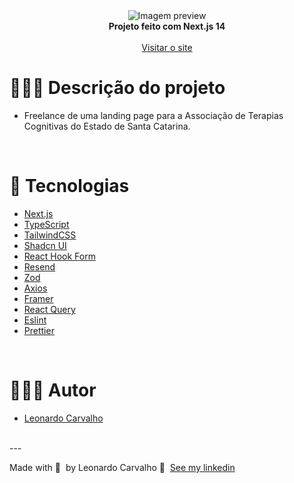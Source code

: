 <div align="center">
<picture>
  <source  srcset="https://raw.githubusercontent.com/Leorrc/website-atc-sc/master/images/preview-1.png">
  <img alt="Imagem preview" src="https://raw.githubusercontent.com/Leorrc/website-atc-sc/master/preview-1.png">
</picture>
</div>

<div align="center"><strong>Projeto feito com Next.js 14</strong></div>
<br />
<div align="center">
<a href="https://atc-sc.com.br/">Visitar o site</a>
</div>

# 👨🏻‍💻 Descrição do projeto 

- Freelance de uma landing page para a Associação de Terapias Cognitivas do Estado de Santa Catarina.

<br />

# 🚀 Tecnologias

- [Next.js](https://reactjs.org/)
- [TypeScript](https://www.typescriptlang.org/)
- [TailwindCSS](https://tailwindcss.com/)
- [Shadcn UI](https://ui.shadcn.com/)
- [React Hook Form](https://react-hook-form.com/)
- [Resend](https://resend.com/)
- [Zod](https://zod.dev/)
- [Axios](https://axios-http.com/ptbr/docs/intro)
- [Framer](https://www.framer.com/)
- [React Query](https://react-query.tanstack.com/)
- [Eslint](https://eslint.org/)
- [Prettier](https://prettier.io/)

<br />

# 👨🏻‍💻 Autor

- [Leonardo Carvalho](https://www.linkedin.com/in/leocarvalhodev/)

<br />
---

Made with 💜 &nbsp;by Leonardo Carvalho 👋 &nbsp;[See my linkedin](https://www.linkedin.com/in/leocarvalhodev/)